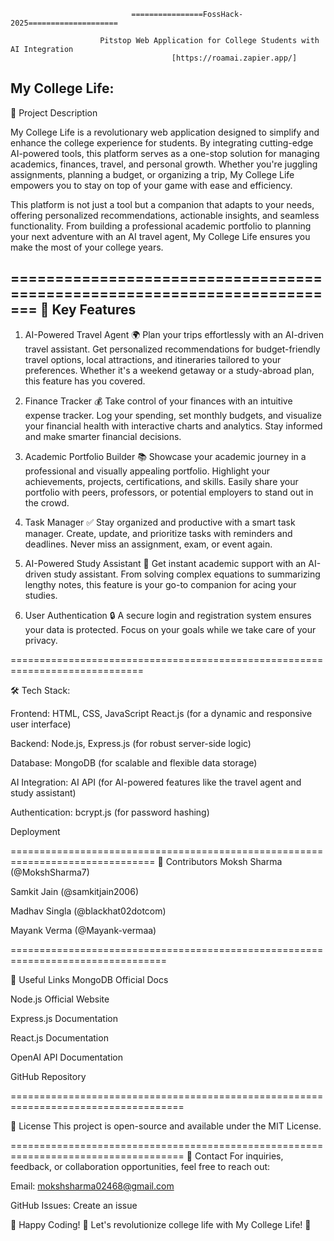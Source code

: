                                ================FossHack-2025====================

                        Pitstop Web Application for College Students with AI Integration
                                        [https://roamai.zapier.app/]

My College Life:
-----------------------
📌 Project Description

My College Life is a revolutionary web application designed to simplify and enhance the college experience for students. By integrating cutting-edge AI-powered tools, this platform serves as a one-stop solution for managing academics, finances, travel, and personal growth. Whether you're juggling assignments, planning a budget, or organizing a trip, My College Life empowers you to stay on top of your game with ease and efficiency.

This platform is not just a tool but a companion that adapts to your needs, offering personalized recommendations, actionable insights, and seamless functionality. From building a professional academic portfolio to planning your next adventure with an AI travel agent, My College Life ensures you make the most of your college years.

=========================================================================
🚀 Key Features
-----------------------

1. AI-Powered Travel Agent
🌍 Plan your trips effortlessly with an AI-driven travel assistant. Get personalized recommendations for budget-friendly travel options, local attractions, and itineraries tailored to your preferences. Whether it's a weekend getaway or a study-abroad plan, this feature has you covered.

2. Finance Tracker
💰 Take control of your finances with an intuitive expense tracker. Log your spending, set monthly budgets, and visualize your financial health with interactive charts and analytics. Stay informed and make smarter financial decisions.

3. Academic Portfolio Builder
📚 Showcase your academic journey in a professional and visually appealing portfolio. Highlight your achievements, projects, certifications, and skills. Easily share your portfolio with peers, professors, or potential employers to stand out in the crowd.

4. Task Manager
✅ Stay organized and productive with a smart task manager. Create, update, and prioritize tasks with reminders and deadlines. Never miss an assignment, exam, or event again.

5. AI-Powered Study Assistant
🤖 Get instant academic support with an AI-driven study assistant. From solving complex equations to summarizing lengthy notes, this feature is your go-to companion for acing your studies.

6. User Authentication
🔒 A secure login and registration system ensures your data is protected. Focus on your goals while we take care of your privacy.

=============================================================================

🛠️ Tech Stack:

Frontend:
HTML, CSS, JavaScript
React.js (for a dynamic and responsive user interface)

Backend:
Node.js, Express.js (for robust server-side logic)

Database:
MongoDB (for scalable and flexible data storage)

AI Integration:
AI API (for AI-powered features like the travel agent and study assistant)

Authentication:
bcrypt.js (for password hashing)


Deployment

===============================================================================
👥 Contributors
Moksh Sharma (@MokshSharma7)

Samkit Jain (@samkitjain2006)

Madhav Singla (@blackhat02dotcom)

Mayank Verma (@Mayank-vermaa)

=================================================================================


🔗 Useful Links
MongoDB Official Docs

Node.js Official Website

Express.js Documentation

React.js Documentation

OpenAI API Documentation

GitHub Repository

====================================================================================

📜 License
This project is open-source and available under the MIT License.

====================================================================================
📧 Contact
For inquiries, feedback, or collaboration opportunities, feel free to reach out:

Email: mokshsharma02468@gmail.com

GitHub Issues: Create an issue

🚀 Happy Coding! 🎯
Let's revolutionize college life with My College Life! 🌟

